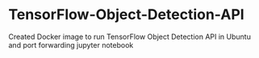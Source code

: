 # TensorFlow-Object-Detection-API
Created Docker image to run TensorFlow Object Detection API in Ubuntu and port forwarding jupyter notebook
